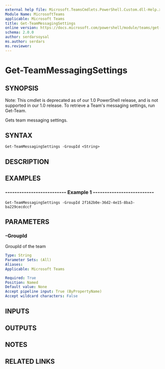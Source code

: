 ```yaml
---
external help file: Microsoft.TeamsCmdlets.PowerShell.Custom.dll-Help.xml
Module Name: MicrosoftTeams
applicable: Microsoft Teams
title: Get-TeamMessagingSettings
online version: https://docs.microsoft.com/powershell/module/teams/get-teammessagingsettings
schema: 2.0.0
author: serdarsoysal
ms.author: serdars
ms.reviewer:
---
```


# Get-TeamMessagingSettings

## SYNOPSIS
Note: This cmdlet is deprecated as of our 1.0 PowerShell release, and is not supported in our 1.0 release.  To retrieve a Team's messaging settings, run Get-Team.

Gets team messaging settings.

## SYNTAX

```
Get-TeamMessagingSettings -GroupId <String>
```

## DESCRIPTION

## EXAMPLES

### --------------------------  Example 1  --------------------------
```
Get-TeamMessagingSettings -GroupId 2f162b0e-36d2-4e15-8ba3-ba229cecdccf
```

## PARAMETERS

### -GroupId
GroupId of the team

```yaml
Type: String
Parameter Sets: (All)
Aliases:
Applicable: Microsoft Teams

Required: True
Position: Named
Default value: None
Accept pipeline input: True (ByPropertyName)
Accept wildcard characters: False
```

## INPUTS

## OUTPUTS

## NOTES

## RELATED LINKS

